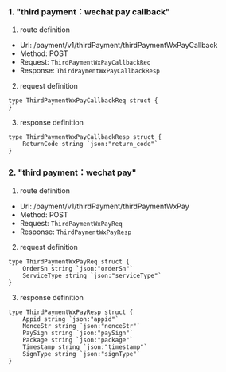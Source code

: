 ### 1. "third payment：wechat pay callback"

1. route definition

- Url: /payment/v1/thirdPayment/thirdPaymentWxPayCallback
- Method: POST
- Request: `ThirdPaymentWxPayCallbackReq`
- Response: `ThirdPaymentWxPayCallbackResp`

2. request definition



```golang
type ThirdPaymentWxPayCallbackReq struct {
}
```


3. response definition



```golang
type ThirdPaymentWxPayCallbackResp struct {
	ReturnCode string `json:"return_code"`
}
```

### 2. "third payment：wechat pay"

1. route definition

- Url: /payment/v1/thirdPayment/thirdPaymentWxPay
- Method: POST
- Request: `ThirdPaymentWxPayReq`
- Response: `ThirdPaymentWxPayResp`

2. request definition



```golang
type ThirdPaymentWxPayReq struct {
	OrderSn string `json:"orderSn"`
	ServiceType string `json:"serviceType"`
}
```


3. response definition



```golang
type ThirdPaymentWxPayResp struct {
	Appid string `json:"appid"`
	NonceStr string `json:"nonceStr"`
	PaySign string `json:"paySign"`
	Package string `json:"package"`
	Timestamp string `json:"timestamp"`
	SignType string `json:"signType"`
}
```

